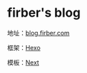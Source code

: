 # firber's blog
地址：[blog.firber.com](blog.firber.com)

框架：[Hexo](https://hexo.io/)

模板：[Next](https://github.com/iissnan/hexo-theme-next)
